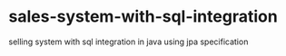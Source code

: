 # sales-system-with-sql-integration
selling system with sql integration in java using jpa specification

